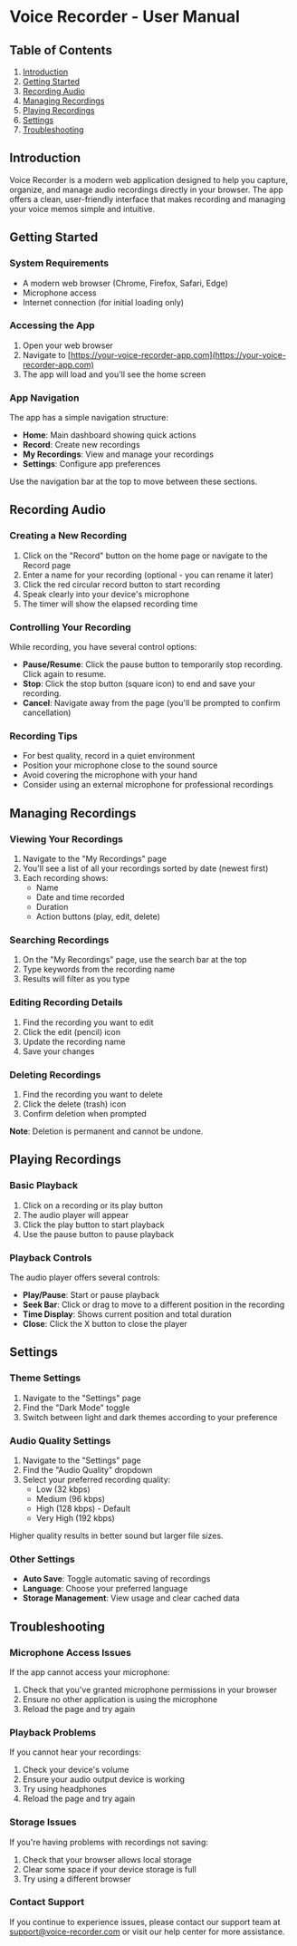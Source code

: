 # Voice Recorder - User Manual

## Table of Contents

1. [Introduction](#introduction)
2. [Getting Started](#getting-started)
3. [Recording Audio](#recording-audio)
4. [Managing Recordings](#managing-recordings)
5. [Playing Recordings](#playing-recordings)
6. [Settings](#settings)
7. [Troubleshooting](#troubleshooting)

## Introduction

Voice Recorder is a modern web application designed to help you capture, organize, and manage audio recordings directly in your browser. The app offers a clean, user-friendly interface that makes recording and managing your voice memos simple and intuitive.

## Getting Started

### System Requirements

- A modern web browser (Chrome, Firefox, Safari, Edge)
- Microphone access
- Internet connection (for initial loading only)

### Accessing the App

1. Open your web browser
2. Navigate to [https://your-voice-recorder-app.com](https://your-voice-recorder-app.com)
3. The app will load and you'll see the home screen

### App Navigation

The app has a simple navigation structure:

- **Home**: Main dashboard showing quick actions
- **Record**: Create new recordings
- **My Recordings**: View and manage your recordings
- **Settings**: Configure app preferences

Use the navigation bar at the top to move between these sections.

## Recording Audio

### Creating a New Recording

1. Click on the "Record" button on the home page or navigate to the Record page
2. Enter a name for your recording (optional - you can rename it later)
3. Click the red circular record button to start recording
4. Speak clearly into your device's microphone
5. The timer will show the elapsed recording time

### Controlling Your Recording

While recording, you have several control options:

- **Pause/Resume**: Click the pause button to temporarily stop recording. Click again to resume.
- **Stop**: Click the stop button (square icon) to end and save your recording.
- **Cancel**: Navigate away from the page (you'll be prompted to confirm cancellation)

### Recording Tips

- For best quality, record in a quiet environment
- Position your microphone close to the sound source
- Avoid covering the microphone with your hand
- Consider using an external microphone for professional recordings

## Managing Recordings

### Viewing Your Recordings

1. Navigate to the "My Recordings" page
2. You'll see a list of all your recordings sorted by date (newest first)
3. Each recording shows:
   - Name
   - Date and time recorded
   - Duration
   - Action buttons (play, edit, delete)

### Searching Recordings

1. On the "My Recordings" page, use the search bar at the top
2. Type keywords from the recording name
3. Results will filter as you type

### Editing Recording Details

1. Find the recording you want to edit
2. Click the edit (pencil) icon
3. Update the recording name
4. Save your changes

### Deleting Recordings

1. Find the recording you want to delete
2. Click the delete (trash) icon
3. Confirm deletion when prompted

**Note**: Deletion is permanent and cannot be undone.

## Playing Recordings

### Basic Playback

1. Click on a recording or its play button
2. The audio player will appear
3. Click the play button to start playback
4. Use the pause button to pause playback

### Playback Controls

The audio player offers several controls:

- **Play/Pause**: Start or pause playback
- **Seek Bar**: Click or drag to move to a different position in the recording
- **Time Display**: Shows current position and total duration
- **Close**: Click the X button to close the player

## Settings

### Theme Settings

1. Navigate to the "Settings" page
2. Find the "Dark Mode" toggle
3. Switch between light and dark themes according to your preference

### Audio Quality Settings

1. Navigate to the "Settings" page
2. Find the "Audio Quality" dropdown
3. Select your preferred recording quality:
   - Low (32 kbps)
   - Medium (96 kbps)
   - High (128 kbps) - Default
   - Very High (192 kbps)

Higher quality results in better sound but larger file sizes.

### Other Settings

- **Auto Save**: Toggle automatic saving of recordings
- **Language**: Choose your preferred language
- **Storage Management**: View usage and clear cached data

## Troubleshooting

### Microphone Access Issues

If the app cannot access your microphone:

1. Check that you've granted microphone permissions in your browser
2. Ensure no other application is using the microphone
3. Reload the page and try again

### Playback Problems

If you cannot hear your recordings:

1. Check your device's volume
2. Ensure your audio output device is working
3. Try using headphones
4. Reload the page and try again

### Storage Issues

If you're having problems with recordings not saving:

1. Check that your browser allows local storage
2. Clear some space if your device storage is full
3. Try using a different browser

### Contact Support

If you continue to experience issues, please contact our support team at support@voice-recorder.com or visit our help center for more assistance. 